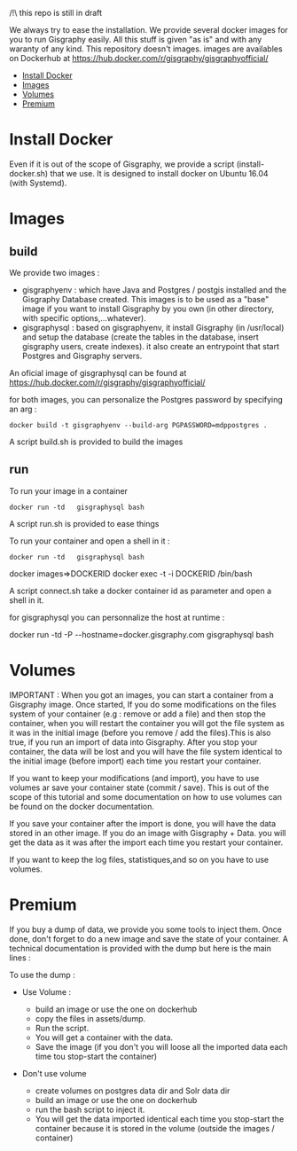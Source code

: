 
/!\ this repo is still in draft


We always try to ease the installation. We provide several docker images for you to run Gisgraphy easily. All this stuff is given "as is" and with any waranty of any kind. This repository doesn't images. images are availables on Dockerhub at https://hub.docker.com/r/gisgraphy/gisgraphyofficial/

* [Install Docker](#Install-Docker)
* [Images](#Images)
* [Volumes](#Volumes)
* [Premium](#premium)

# Install Docker

Even if it is out of the scope of Gisgraphy, we provide a script (install-docker.sh) that we use. It is designed to install docker on Ubuntu 16.04 (with Systemd).

# Images
## build
We provide two images :
* gisgraphyenv : which have Java and Postgres / postgis installed and the Gisgraphy Database created. This images is to be used as a "base" image if you want to install Gisgraphy by you own (in other directory, with specific options,...whatever). 
* gisgraphysql : based on gisgraphyenv, it install Gisgraphy (in /usr/local) and setup the database (create the tables in the database, insert gisgraphy users, create indexes). it also create an entrypoint that start Postgres and Gisgraphy servers.

An oficial image of gisgraphysql can be found at https://hub.docker.com/r/gisgraphy/gisgraphyofficial/

for both images, you can personalize the Postgres password by specifying an arg :
```
docker build -t gisgraphyenv --build-arg PGPASSWORD=mdppostgres .
```
A script build.sh is provided to build the images

## run
To run your image in a container
```
docker run -td   gisgraphysql bash
```
A script run.sh is provided to ease things

To run your container and open a shell in it : 
```
docker run -td   gisgraphysql bash
```

docker images=>DOCKERID
docker exec -t -i DOCKERID /bin/bash

A script connect.sh take a docker container id as parameter and open a shell in it.

for gisgraphysql you can personnalize the host at runtime :

docker run -td  -P --hostname=docker.gisgraphy.com  gisgraphysql bash

# Volumes 

IMPORTANT : When you got an images, you can start a container from a Gisgraphy image. Once started, If you do some modifications on the files system of your container (e.g : remove or add a file) and then stop the container, when you will restart the container you will got the file system as it was in the initial image (before you remove / add the files).This is also true, if you run an import of data into Gisgraphy. After you stop your container, the data will be lost and you will have the file system identical to the initial image (before import) each time you restart your container.

If you want to keep your modifications (and import), you have to use volumes ar save your container state (commit / save). This is out of the scope of this tutorial and some documentation on how to use volumes can be found on the docker documentation.

If you save your container after the import is done, you will have the data stored in an other image. If you do an image with Gisgraphy + Data. you will get the data as it was after the import each time you restart your container. 

If you want to keep the log files, statistiques,and so on you have to use volumes.

# Premium
If you buy a dump of data, we provide you some tools to inject them. Once done, don't forget to do a new image and save the state of your container. A technical documentation is provided with the dump but here is the main lines :

To use the dump :
* Use Volume :
  * build an image or use the one on dockerhub
  * copy the files in assets/dump.
  * Run the script.
  * You will get a container with the data.
  * Save the image (if you don't you will loose all the imported data each time tou stop-start the container)

* Don't use volume
  * create volumes on postgres data dir and Solr data dir
  * build an image or use the one on dockerhub
  * run the bash script to inject it.
  * You will get the data imported identical each time you stop-start the container because it is stored in the volume (outside the images / container)





